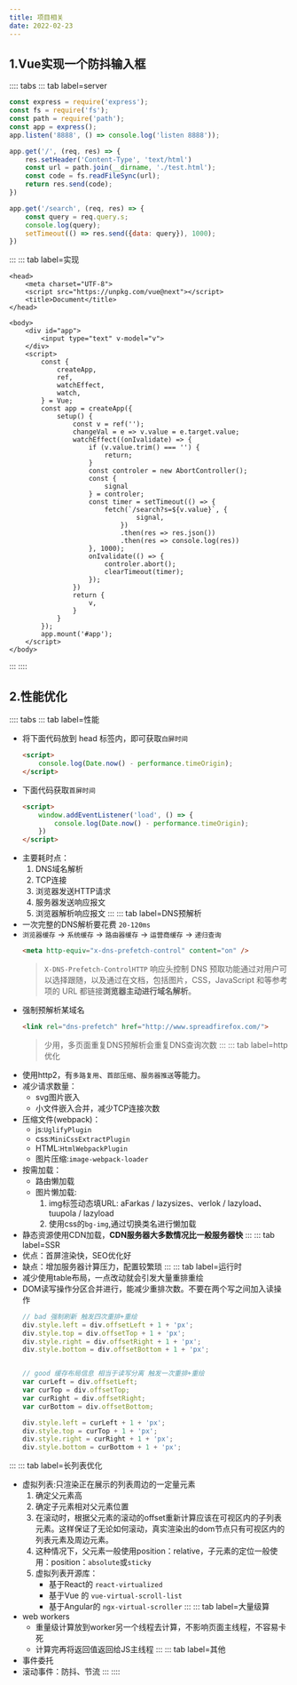 ```yaml
---
title: 项目相关
date: 2022-02-23
---
```

## 1.Vue实现一个防抖输入框
:::: tabs
::: tab label=server
```js
const express = require('express');
const fs = require('fs');
const path = require('path');
const app = express();
app.listen('8888', () => console.log('listen 8888'));

app.get('/', (req, res) => {
    res.setHeader('Content-Type', 'text/html')
    const url = path.join(__dirname, './test.html');
    const code = fs.readFileSync(url);
    return res.send(code);
})

app.get('/search', (req, res) => {
    const query = req.query.s;
    console.log(query);
    setTimeout(() => res.send({data: query}), 1000);
})
```
:::
::: tab label=实现
```html{22-40}
<head>
    <meta charset="UTF-8">
    <script src="https://unpkg.com/vue@next"></script>
    <title>Document</title>
</head>

<body>
    <div id="app">
        <input type="text" v-model="v">
    </div>
    <script>
        const {
            createApp,
            ref,
            watchEffect,
            watch,
        } = Vue;
        const app = createApp({
            setup() {
                const v = ref('');
                changeVal = e => v.value = e.target.value;
                watchEffect((onIvalidate) => {
                    if (v.value.trim() === '') {
                        return;
                    }
                    const controler = new AbortController();
                    const {
                        signal
                    } = controler;
                    const timer = setTimeout(() => {
                        fetch(`/search?s=${v.value}`, {
                                signal,
                            })
                            .then(res => res.json())
                            .then(res => console.log(res))
                    }, 1000);
                    onIvalidate(() => {
                        controler.abort();
                        clearTimeout(timer);
                    });
                })
                return {
                    v,
                }
            }
        });
        app.mount('#app');
    </script>
</body>
```
:::
::::
## 2.性能优化
:::: tabs
::: tab label=性能
* 将下面代码放到 head 标签内，即可获取`白屏时间`
    ```html
    <script>
        console.log(Date.now() - performance.timeOrigin);
    </script>
    ```
* 下面代码获取`首屏时间`
    ```html
    <script>
        window.addEventListener('load', () => {
            console.log(Date.now() - performance.timeOrigin);
        })
    </script>
    ```
* 主要耗时点：
    1. DNS域名解析
    2. TCP连接
    3. 浏览器发送HTTP请求
    4. 服务器发送响应报文
    5. 浏览器解析响应报文
:::
::: tab label=DNS预解析
* 一次完整的DNS解析要花费 `20-120ms`
* `浏览器缓存` -> `系统缓存` -> `路由器缓存` -> `运营商缓存` -> `递归查询`
    ```html
    <meta http-equiv="x-dns-prefetch-control" content="on" />
    ```
    >`X-DNS-Prefetch-ControlHTTP` 响应头控制 DNS 预取功能通过对用户可以选择跟随，以及通过在文档，包括图片，CSS，JavaScript 和等参考项的 URL 都链接**浏览器主动进行域名解析**。
* 强制预解析某域名
    ```html
    <link rel="dns-prefetch" href="http://www.spreadfirefox.com/">
    ```
    >少用，多页面重复DNS预解析会重复DNS查询次数
:::
::: tab label=http优化
* 使用http2，有`多路复用`、`首部压缩`、`服务器推送`等能力。
* 减少请求数量：
    * svg图片嵌入
    * 小文件嵌入合并，减少TCP连接次数
* 压缩文件(webpack)：
    * js:`UglifyPlugin`
    * css:`MiniCssExtractPlugin`
    * HTML:`HtmlWebpackPlugin`
    * 图片压缩:`image-webpack-loader`
* 按需加载：
    * 路由懒加载
    * 图片懒加载:
        1. img标签动态填URL: aFarkas / lazysizes、verlok / lazyload、tuupola / lazyload
        2. 使用css的`bg-img`,通过切换类名进行懒加载
* 静态资源使用CDN加载，**CDN服务器大多数情况比一般服务器快**
:::
::: tab label=SSR
* 优点：首屏渲染快，SEO优化好
* 缺点：增加服务器计算压力，配置较繁琐
:::
::: tab label=运行时
* 减少使用table布局，一点改动就会引发大量重排重绘
* DOM读写操作分区合并进行，能减少重排次数。不要在两个写之间加入读操作
    ```js
    // bad 强制刷新 触发四次重排+重绘
    div.style.left = div.offsetLeft + 1 + 'px';
    div.style.top = div.offsetTop + 1 + 'px';
    div.style.right = div.offsetRight + 1 + 'px';
    div.style.bottom = div.offsetBottom + 1 + 'px';


    // good 缓存布局信息 相当于读写分离 触发一次重排+重绘
    var curLeft = div.offsetLeft;
    var curTop = div.offsetTop;
    var curRight = div.offsetRight;
    var curBottom = div.offsetBottom;

    div.style.left = curLeft + 1 + 'px';
    div.style.top = curTop + 1 + 'px';
    div.style.right = curRight + 1 + 'px';
    div.style.bottom = curBottom + 1 + 'px';
    ```
:::
::: tab label=长列表优化
* 虚拟列表:只渲染正在展示的列表周边的一定量元素
    1. 确定父元素高
    2. 确定子元素相对父元素位置
    3. 在滚动时，根据父元素的滚动的offset重新计算应该在可视区内的子列表元素。这样保证了无论如何滚动，真实渲染出的dom节点只有可视区内的列表元素及周边元素。
    4. 这种情况下，父元素一般使用position：relative，子元素的定位一般使用：position：`absolute`或`sticky`
    5. 虚拟列表开源库：
        * 基于React的 `react-virtualized`
        * 基于Vue 的 `vue-virtual-scroll-list`
        * 基于Angular的 `ngx-virtual-scroller`
:::
::: tab label=大量级算
* web workers
    * 重量级计算放到worker另一个线程去计算，不影响页面主线程，不容易卡死
    * 计算完再将返回值返回给JS主线程
:::
::: tab label=其他
* 事件委托
* 滚动事件：防抖、节流
:::
::::